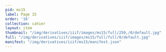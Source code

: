 ```yaml
---
pid: ms15
label: Page 15
order: '16'
collection: cahier
layout: item
thumbnail: "/img/derivatives/iiif/images/ms15/full/250,/0/default.jpg"
full: "/img/derivatives/iiif/images/ms15/full/full/0/default.jpg"
manifest: "/img/derivatives/iiif/ms15/manifest.json"
---
```

